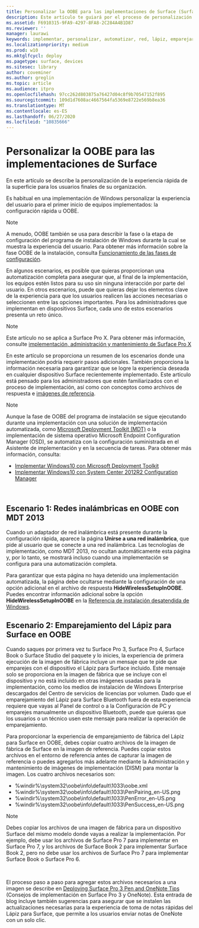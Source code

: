 ```yaml
---
title: Personalizar la OOBE para las implementaciones de Surface (Surface)
description: Este artículo te guiará por el proceso de personalización de la experiencia del primer inicio en Surface para los usuarios finales de tu organización.
ms.assetid: F6910315-9FA9-4297-8FA8-2C284A4B1D87
ms.reviewer: ''
manager: laurawi
keywords: implementar, personalizar, automatizar, red, lápiz, emparejar, arranque
ms.localizationpriority: medium
ms.prod: w10
ms.mktglfcycl: deploy
ms.pagetype: surface, devices
ms.sitesec: library
author: coveminer
ms.author: greglin
ms.topic: article
ms.audience: itpro
ms.openlocfilehash: 97cc262d803875a76427d04c8f9b70547152f895
ms.sourcegitcommit: 109d1d7608ac4667564fa5369e8722e569b8ea36
ms.translationtype: MT
ms.contentlocale: es-ES
ms.lasthandoff: 06/27/2020
ms.locfileid: "10835666"
---
```

# Personalizar la OOBE para las implementaciones de Surface

En este artículo se describe la personalización de la experiencia rápida de la superficie para los usuarios finales de su organización.

Es habitual en una implementación de Windows personalizar la experiencia del usuario para el primer inicio de equipos implementados: la configuración rápida u OOBE.

>[!NOTE]
>A menudo, OOBE también se usa para describir la fase o la etapa de configuración del programa de instalación de Windows durante la cual se muestra la experiencia del usuario. Para obtener más información sobre la fase OOBE de la instalación, consulta [Funcionamiento de las fases de configuración](https://msdn.microsoft.com/library/windows/hardware/dn898581.aspx).

En algunos escenarios, es posible que quieras proporcionan una automatización completa para asegurar que, al final de la implementación, los equipos estén listos para su uso sin ninguna interacción por parte del usuario. En otros escenarios, puede que quieras dejar los elementos clave de la experiencia para que los usuarios realicen las acciones necesarias o seleccionen entre las opciones importantes. Para los administradores que implementan en dispositivos Surface, cada uno de estos escenarios presenta un reto único.

> [!NOTE]
> Este artículo no se aplica a Surface Pro X. Para obtener más información, consulte [implementación, administración y mantenimiento de Surface Pro X](surface-pro-arm-app-management.md)

En este artículo se proporciona un resumen de los escenarios donde una implementación podría requerir pasos adicionales. También proporciona la información necesaria para garantizar que se logre la experiencia deseada en cualquier dispositivo Surface recientemente implementado. Este artículo está pensado para los administradores que estén familiarizados con el proceso de implementación, así como con conceptos como archivos de respuesta e [imágenes de referencia](https://technet.microsoft.com/itpro/windows/deploy/create-a-windows-10-reference-image).

>[!NOTE]
>Aunque la fase de OOBE del programa de instalación se sigue ejecutando durante una implementación con una solución de implementación automatizada, como [Microsoft Deployment Toolkit (MDT)](https://go.microsoft.com/fwlink/p/?LinkId=618117) o la implementación de sistema operativo Microsoft Endpoint Configuration Manager (OSD), se automatiza con la configuración suministrada en el Asistente de implementación y en la secuencia de tareas. Para obtener más información, consulta:<br/>
>- [Implementar Windows10 con Microsoft Deployment Toolkit](https://technet.microsoft.com/itpro/windows/deploy/deploy-windows-10-with-the-microsoft-deployment-toolkit)
>- [Implementar Windows10 con System Center 2012R2 Configuration Manager](https://technet.microsoft.com/itpro/windows/deploy/deploy-windows-10-with-system-center-2012-r2-configuration-manager)

 

##  <a name="scenario-1:-wireless-networking-in-oobe-with-mdt-2013"></a>Escenario 1: Redes inalámbricas en OOBE con MDT 2013


Cuando un adaptador de red inalámbrica está presente durante la configuración rápida, aparece la página **Unirse a una red inalámbrica**, que pide al usuario que se conecte a una red inalámbrica. Las tecnologías de implementación, como MDT 2013, no ocultan automáticamente esta página y, por lo tanto, se mostrará incluso cuando una implementación se configura para una automatización completa.

Para garantizar que esta página no haya detenido una implementación automatizada, la página debe ocultarse mediante la configuración de una opción adicional en el archivo de respuesta **HideWirelessSetupInOOBE**. Puedes encontrar información adicional sobre la opción **HideWirelessSetupInOOBE** en la [Referencia de instalación desatendida de Windows](https://technet.microsoft.com/library/ff716213.aspx).

##  <a name="scenario-2:-surface-pen-pairing-in-oobe"></a>Escenario 2: Emparejamiento del Lápiz para Surface en OOBE


Cuando saques por primera vez tu Surface Pro 3, Surface Pro 4, Surface Book o Surface Studio del paquete y lo inicies, la experiencia de primera ejecución de la imagen de fábrica incluye un mensaje que te pide que emparejes con el dispositivo el Lápiz para Surface incluido. Este mensaje solo se proporciona en la imagen de fábrica que se incluye con el dispositivo y no está incluido en otras imágenes usadas para la implementación, como los medios de instalación de Windows Enterprise descargados del Centro de servicios de licencias por volumen. Dado que el emparejamiento del Lápiz para Surface Bluetooth fuera de esta experiencia requiere que vayas al Panel de control o a la Configuración de PC y emparejes manualmente un dispositivo Bluetooth, puede que quieras que los usuarios o un técnico usen este mensaje para realizar la operación de emparejamiento.

Para proporcionar la experiencia de emparejamiento de fábrica del Lápiz para Surface en OOBE, debes copiar cuatro archivos de la imagen de fábrica de Surface en la imagen de referencia. Puedes copiar estos archivos en el entorno de referencia antes de capturar la imagen de referencia o puedes agregarlos más adelante mediante la Administración y mantenimiento de imágenes de implementación (DISM) para montar la imagen. Los cuatro archivos necesarios son:

-   %windir%\\system32\\oobe\\info\\default\\1033\\oobe.xml
-   %windir%\\system32\\oobe\\info\\default\\1033\\PenPairing\_en-US.png
-   %windir%\\system32\\oobe\\info\\default\\1033\\PenError\_en-US.png
-   %windir%\\system32\\oobe\\info\\default\\1033\\PenSuccess\_en-US.png

>[!NOTE]
>Debes copiar los archivos de una imagen de fábrica para un dispositivo Surface del mismo modelo donde vayas a realizar la implementación. Por ejemplo, debe usar los archivos de Surface Pro 7 para implementar en Surface Pro 7, y los archivos de Surface Book 2 para implementar Surface Book 2, pero no debe usar los archivos de Surface Pro 7 para implementar Surface Book o Surface Pro 6.

 

El proceso paso a paso para agregar estos archivos necesarios a una imagen se describe en [Deploying Surface Pro 3 Pen and OneNote Tips](https://blogs.technet.microsoft.com/askcore/2014/07/15/deploying-surface-pro-3-pen-and-onenote-tips/) (Consejos de implementación en Surface Pro 3 y OneNote). Esta entrada de blog incluye también sugerencias para asegurar que se instalen las actualizaciones necesarias para la experiencia de toma de notas rápidas del Lápiz para Surface, que permite a los usuarios enviar notas de OneNote con un solo clic.

 

 





